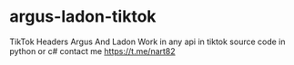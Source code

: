 # argus-ladon-tiktok
TikTok Headers Argus And Ladon Work in any api in tiktok
source code in python or c#
contact me https://t.me/nart82
